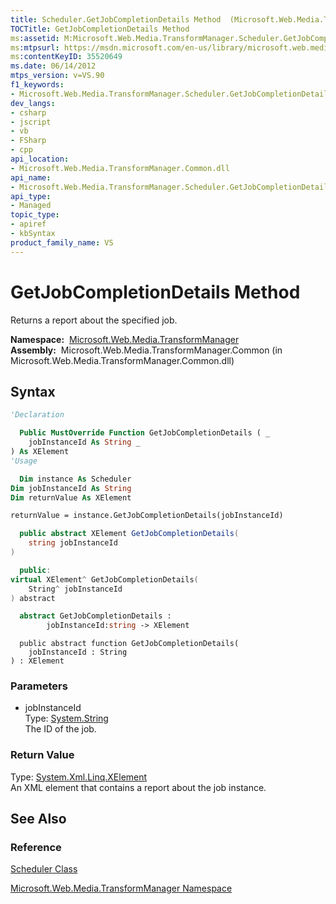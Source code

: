 ```yaml
---
title: Scheduler.GetJobCompletionDetails Method  (Microsoft.Web.Media.TransformManager)
TOCTitle: GetJobCompletionDetails Method
ms:assetid: M:Microsoft.Web.Media.TransformManager.Scheduler.GetJobCompletionDetails(System.String)
ms:mtpsurl: https://msdn.microsoft.com/en-us/library/microsoft.web.media.transformmanager.scheduler.getjobcompletiondetails(v=VS.90)
ms:contentKeyID: 35520649
ms.date: 06/14/2012
mtps_version: v=VS.90
f1_keywords:
- Microsoft.Web.Media.TransformManager.Scheduler.GetJobCompletionDetails
dev_langs:
- csharp
- jscript
- vb
- FSharp
- cpp
api_location:
- Microsoft.Web.Media.TransformManager.Common.dll
api_name:
- Microsoft.Web.Media.TransformManager.Scheduler.GetJobCompletionDetails
api_type:
- Managed
topic_type:
- apiref
- kbSyntax
product_family_name: VS
---
```


# GetJobCompletionDetails Method

Returns a report about the specified job.

**Namespace:**  [Microsoft.Web.Media.TransformManager](microsoft-web-media-transformmanager-namespace.md)  
**Assembly:**  Microsoft.Web.Media.TransformManager.Common (in Microsoft.Web.Media.TransformManager.Common.dll)

## Syntax

```vb
'Declaration

  Public MustOverride Function GetJobCompletionDetails ( _
    jobInstanceId As String _
) As XElement
'Usage

  Dim instance As Scheduler
Dim jobInstanceId As String
Dim returnValue As XElement

returnValue = instance.GetJobCompletionDetails(jobInstanceId)
```

```csharp
  public abstract XElement GetJobCompletionDetails(
    string jobInstanceId
)
```

```cpp
  public:
virtual XElement^ GetJobCompletionDetails(
    String^ jobInstanceId
) abstract
```

``` fsharp
  abstract GetJobCompletionDetails : 
        jobInstanceId:string -> XElement 
```

```jscript
  public abstract function GetJobCompletionDetails(
    jobInstanceId : String
) : XElement
```

### Parameters

  - jobInstanceId  
    Type: [System.String](https://msdn.microsoft.com/library/s1wwdcbf)  
    The ID of the job.  

### Return Value

Type: [System.Xml.Linq.XElement](https://msdn.microsoft.com/library/bb340098)  
An XML element that contains a report about the job instance.  

## See Also

### Reference

[Scheduler Class](scheduler-class-microsoft-web-media-transformmanager.md)

[Microsoft.Web.Media.TransformManager Namespace](microsoft-web-media-transformmanager-namespace.md)

